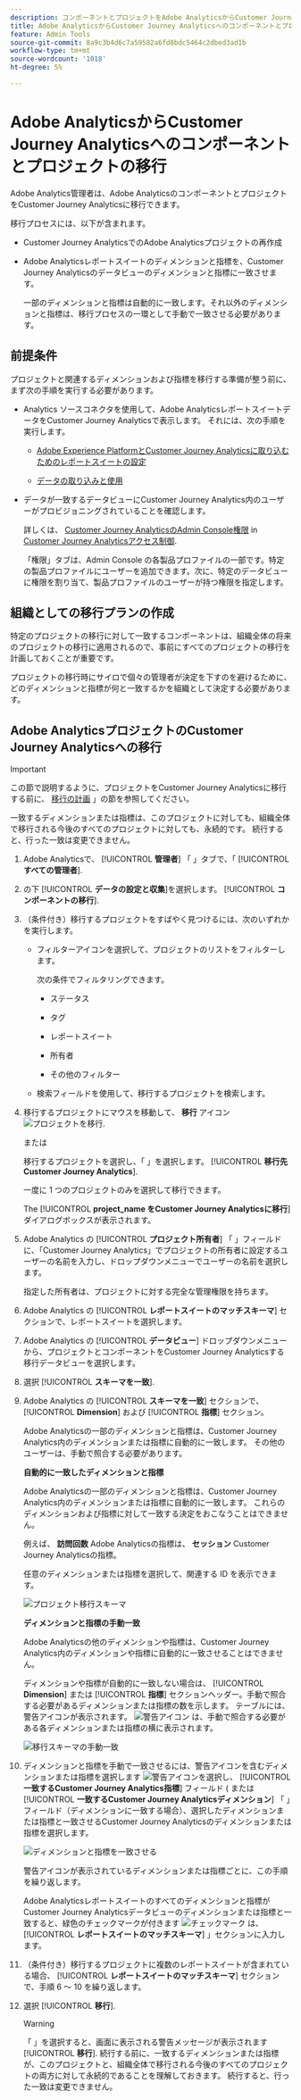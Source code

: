 ```yaml
---
description: コンポーネントとプロジェクトをAdobe AnalyticsからCustomer Journey Analyticsに移行する方法について説明します。
title: Adobe AnalyticsからCustomer Journey Analyticsへのコンポーネントとプロジェクトの移行
feature: Admin Tools
source-git-commit: 8a9c3b4d6c7a59582a6fd8bdc5464c2dbed3ad1b
workflow-type: tm+mt
source-wordcount: '1018'
ht-degree: 5%

---
```


# Adobe AnalyticsからCustomer Journey Analyticsへのコンポーネントとプロジェクトの移行

Adobe Analytics管理者は、Adobe AnalyticsのコンポーネントとプロジェクトをCustomer Journey Analyticsに移行できます。

移行プロセスには、以下が含まれます。

* Customer Journey AnalyticsでのAdobe Analyticsプロジェクトの再作成

* Adobe Analyticsレポートスイートのディメンションと指標を、Customer Journey Analyticsのデータビューのディメンションと指標に一致させます。

  一部のディメンションと指標は自動的に一致します。それ以外のディメンションと指標は、移行プロセスの一環として手動で一致させる必要があります。

## 前提条件

プロジェクトと関連するディメンションおよび指標を移行する準備が整う前に、まず次の手順を実行する必要があります。

* Analytics ソースコネクタを使用して、Adobe AnalyticsレポートスイートデータをCustomer Journey Analyticsで表示します。 それには、次の手順を実行します。

   * [Adobe Experience PlatformとCustomer Journey Analyticsに取り込むためのレポートスイートの設定](https://experienceleague.adobe.com/docs/analytics-platform/using/compare-aa-cja/cja-aa-comparison/aa-data-in-cja.html?lang=en#set-up-report-suites-for-ingestion-into-the-adobe-experience-platform-and-customer-journey-analytics)

   * [データの取り込みと使用](https://experienceleague.adobe.com/docs/analytics-platform/using/cja-data-ingestion/ingest-use-guides/analytics.html?lang=ja)

* データが一致するデータビューにCustomer Journey Analytics内のユーザーがプロビジョニングされていることを確認します。

  詳しくは、 [Customer Journey AnalyticsのAdmin Console権限](https://experienceleague.adobe.com/docs/analytics-platform/using/cja-admin/cja-access-control.html?lang=en#customer-journey-analytics-permissions-in-admin-console) in [Customer Journey Analyticsアクセス制御](https://experienceleague.adobe.com/docs/analytics-platform/using/cja-admin/cja-access-control.html).

  「権限」タブは、Admin Console の各製品プロファイルの一部です。特定の製品プロファイルにユーザーを追加できます。次に、特定のデータビューに権限を割り当て、製品プロファイルのユーザーが持つ権限を指定します。

## 組織としての移行プランの作成

特定のプロジェクトの移行に対して一致するコンポーネントは、組織全体の将来のプロジェクトの移行に適用されるので、事前にすべてのプロジェクトの移行を計画しておくことが重要です。

プロジェクトの移行時にサイロで個々の管理者が決定を下すのを避けるために、どのディメンションと指標が何と一致するかを組織として決定する必要があります。

## Adobe AnalyticsプロジェクトのCustomer Journey Analyticsへの移行

>[!IMPORTANT]
>
>この節で説明するように、プロジェクトをCustomer Journey Analyticsに移行する前に、 [移行の計画](#plan-the-migration) 」の節を参照してください。
>
>一致するディメンションまたは指標は、このプロジェクトに対しても、組織全体で移行される今後のすべてのプロジェクトに対しても、永続的です。 続行すると、行った一致は変更できません。



1. Adobe Analyticsで、 [!UICONTROL **管理者**] 「 」タブで、「 [!UICONTROL **すべての管理者**].

1. の下 [!UICONTROL **データの設定と収集**]&#x200B;を選択します。 [!UICONTROL **コンポーネントの移行**].

1. （条件付き）移行するプロジェクトをすばやく見つけるには、次のいずれかを実行します。

   * フィルターアイコンを選択して、プロジェクトのリストをフィルターします。

     次の条件でフィルタリングできます。

      * ステータス

      * タグ

      * レポートスイート

      * 所有者

      * その他のフィルター

   * 検索フィールドを使用して、移行するプロジェクトを検索します。

1. 移行するプロジェクトにマウスを移動して、 **移行** アイコン ![プロジェクトを移行](assets/migrate.svg).

   または

   移行するプロジェクトを選択し、「 」を選択します。 [!UICONTROL **移行先Customer Journey Analytics**].

   一度に 1 つのプロジェクトのみを選択して移行できます。

   The [!UICONTROL **project_name をCustomer Journey Analyticsに移行**] ダイアログボックスが表示されます。

   <!-- add screenshot -->

1. Adobe Analytics の [!UICONTROL **プロジェクト所有者**] 「 」フィールドに、「Customer Journey Analytics」でプロジェクトの所有者に設定するユーザーの名前を入力し、ドロップダウンメニューでユーザーの名前を選択します。

   指定した所有者は、プロジェクトに対する完全な管理権限を持ちます。

1. Adobe Analytics の [!UICONTROL **レポートスイートのマッチスキーマ**] セクションで、レポートスイートを選択します。

1. Adobe Analytics の [!UICONTROL **データビュー**] ドロップダウンメニューから、プロジェクトとコンポーネントをCustomer Journey Analyticsする移行データビューを選択します。

1. 選択 [!UICONTROL **スキーマを一致**].

1. Adobe Analytics の [!UICONTROL **スキーマを一致**] セクションで、 [!UICONTROL **Dimension**] および [!UICONTROL **指標**] セクション。

   Adobe Analyticsの一部のディメンションと指標は、Customer Journey Analytics内のディメンションまたは指標に自動的に一致します。 その他のユーザーは、手動で照合する必要があります。

   **自動的に一致したディメンションと指標**

   Adobe Analyticsの一部のディメンションと指標は、Customer Journey Analytics内のディメンションまたは指標に自動的に一致します。 これらのディメンションおよび指標に対して一致する決定をおこなうことはできません。

   例えば、 **訪問回数** Adobe Analyticsの指標は、 **セッション** Customer Journey Analyticsの指標。

   任意のディメンションまたは指標を選択して、関連する ID を表示できます。

   <!-- update screenshot after I can see the Status column -->

   ![プロジェクト移行スキーマ](assets/project-migration-schema.png)

   **ディメンションと指標の手動一致**

   Adobe Analyticsの他のディメンションや指標は、Customer Journey Analytics内のディメンションや指標に自動的に一致させることはできません。

   ディメンションや指標が自動的に一致しない場合は、 [!UICONTROL **Dimension**] または [!UICONTROL **指標**] セクションヘッダー。手動で照合する必要があるディメンションまたは指標の数を示します。 テーブルには、警告アイコンが表示されます。 ![警告アイコン](assets/schema-warning.png) は、手動で照合する必要がある各ディメンションまたは指標の横に表示されます。

   <!-- update screenshot after I can see the Status column -->

   ![移行スキーマの手動一致](assets/schema-manual-map.png)

1. ディメンションと指標を手動で一致させるには、警告アイコンを含むディメンションまたは指標を選択します ![警告アイコン](assets/schema-warning.png)を選択し、 [!UICONTROL **一致するCustomer Journey Analytics指標**] フィールド ( または [!UICONTROL **一致するCustomer Journey Analyticsディメンション**] 「 」フィールド（ディメンションに一致する場合）、選択したディメンションまたは指標と一致させるCustomer Journey Analyticsのディメンションまたは指標を選択します。

   ![ディメンションと指標を一致させる](assets/schema-manual-map-drop-down.png)

   警告アイコンが表示されているディメンションまたは指標ごとに、この手順を繰り返します。

   Adobe Analyticsレポートスイートのすべてのディメンションと指標がCustomer Journey Analyticsデータビューのディメンションまたは指標と一致すると、緑色のチェックマークが付きます ![チェックマーク](assets/report-suite-check.png) は、 [!UICONTROL **レポートスイートのマッチスキーマ**] 」セクションに入力します。

1. （条件付き）移行するプロジェクトに複数のレポートスイートが含まれている場合、 [!UICONTROL **レポートスイートのマッチスキーマ**] セクションで、手順 6 ～ 10 を繰り返します。 <!-- double-check that the step numbers are still correct -->

1. 選択 [!UICONTROL **移行**].

   >[!WARNING]
   >
   >   「 」を選択すると、画面に表示される警告メッセージが表示されます [!UICONTROL **移行**]. 続行する前に、一致するディメンションまたは指標が、このプロジェクトと、組織全体で移行される今後のすべてのプロジェクトの両方に対して永続的であることを理解しておきます。 続行すると、行った一致は変更できません。
